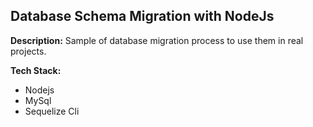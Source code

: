 ## Database Schema Migration with NodeJs
 **Description:** Sample of database migration process to use them in real projects.
 
 **Tech Stack:**
  - Nodejs
  - MySql
  - Sequelize Cli
